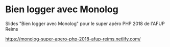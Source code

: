 # Bien logger avec Monolog

Slides "Bien logger avec Monolog" pour le super apéro PHP 2018 de l'AFUP Reims

https://monolog-super-apero-php-2018-afup-reims.netlify.com/
